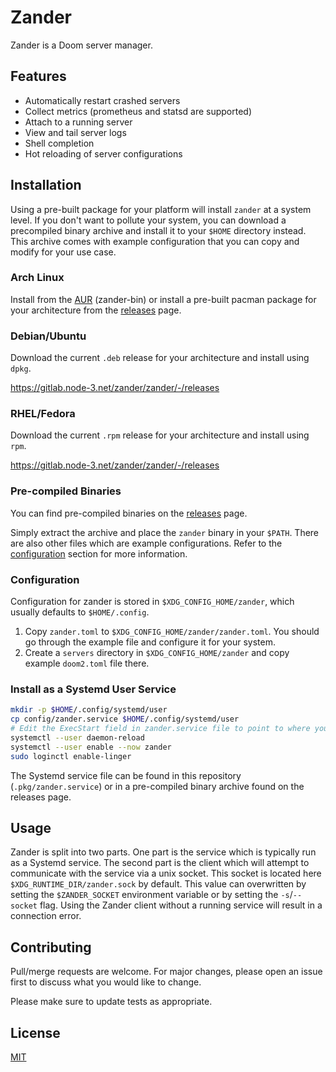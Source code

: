 # Zander

Zander is a Doom server manager.

## Features
- Automatically restart crashed servers
- Collect metrics (prometheus and statsd are supported)
- Attach to a running server
- View and tail server logs
- Shell completion
- Hot reloading of server configurations

## Installation

Using a pre-built package for your platform will install `zander` at a system level. If you don't want to pollute your system, you can download a precompiled binary archive and install it to your `$HOME` directory instead. This archive comes with example configuration that you can copy and modify for your use case.

### Arch Linux
Install from the [AUR](https://aur.archlinux.org/packages/zander-bin) (zander-bin) or install a pre-built pacman package for your architecture from the [releases](https://gitlab.node-3.net/zander/zander/-/releases) page.

### Debian/Ubuntu
Download the current `.deb` release for your architecture and install using `dpkg`.

https://gitlab.node-3.net/zander/zander/-/releases

### RHEL/Fedora
Download the current `.rpm` release for your architecture and install using `rpm`.

https://gitlab.node-3.net/zander/zander/-/releases

### Pre-compiled Binaries
You can find pre-compiled binaries on the [releases](https://gitlab.node-3.net/zander/zander/-/releases) page.

Simply extract the archive and place the `zander` binary in your `$PATH`. There are also other files which are example
configurations. Refer to the [configuration](#configuration) section for more information.

### Configuration
Configuration for zander is stored in `$XDG_CONFIG_HOME/zander`, which usually defaults to `$HOME/.config`.

1. Copy `zander.toml` to `$XDG_CONFIG_HOME/zander/zander.toml`. You should go through the example file and configure it for your system.
2. Create a `servers` directory in `$XDG_CONFIG_HOME/zander` and copy example `doom2.toml` file there.

### Install as a Systemd User Service
```sh
mkdir -p $HOME/.config/systemd/user
cp config/zander.service $HOME/.config/systemd/user
# Edit the ExecStart field in zander.service file to point to where you installed `zander`
systemctl --user daemon-reload
systemctl --user enable --now zander
sudo loginctl enable-linger
```

The Systemd service file can be found in this repository (`.pkg/zander.service`) or in a pre-compiled binary archive found on the releases page.

## Usage

Zander is split into two parts. One part is the service which is typically run as a Systemd service. The second part is the client which will attempt
to communicate with the service via a unix socket. This socket is located here `$XDG_RUNTIME_DIR/zander.sock` by default. This value can overwritten by
setting the `$ZANDER_SOCKET` environment variable or by setting the `-s`/`--socket` flag. Using the Zander client without a running service will
result in a connection error.

## Contributing
Pull/merge requests are welcome. For major changes, please open an issue first to discuss what you would like to change.

Please make sure to update tests as appropriate.

## License
[MIT](https://choosealicense.com/licenses/mit/)

